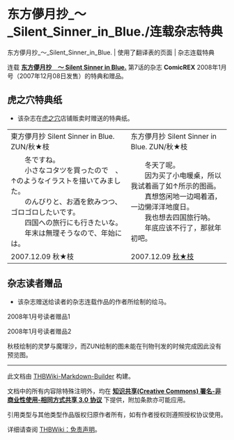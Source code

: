 # 东方儚月抄_～_Silent_Sinner_in_Blue./连载杂志特典

<!-- source html: G:\repos\THBWiki-Markdown-Builder\THBWikiMarkdown\Temp\main\0\05\ns0%3A%E4%B8%9C%E6%96%B9%E5%84%9A%E6%9C%88%E6%8A%84_%EF%BD%9E_Silent_Sinner_in_Blue%2E%2F%E8%BF%9E%E8%BD%BD%E6%9D%82%E5%BF%97%E7%89%B9%E5%85%B8.html -->

东方儚月抄_～_Silent_Sinner_in_Blue. | 使用了翻译表的页面 | 杂志连载特典

  
连载 **[东方儚月抄　～ Silent Sinner in Blue.](./东方儚月抄_～_Silent_Sinner_in_Blue..md)** 第7话的杂志 **ComicREX** 2008年1月号（2007年12月08日发售）的特典和赠品。
  


## 虎之穴特典纸
- 该杂志在[虎之穴](./虎之穴.md)店铺贩卖时赠送的特典纸。



<table><tbody><tr class="tt-content-header" id="虎之穴特典纸-1" data-pos="&#91;&quot;\u864e\u4e4b\u7a74\u7279\u5178\u7eb8&quot;,1&#93;"><td class="tt-jah" lang="ja"><div class="poem">東方儚月抄 Silent Sinner in Blue.  ZUN/秋★枝</div></td><td class="tt-zhh" lang="zh"><div class="poem">东方儚月抄 Silent Sinner in Blue.  ZUN/秋★枝</div></td></tr><tr class="tt-content" id="虎之穴特典纸-2" data-pos="&#91;&quot;\u864e\u4e4b\u7a74\u7279\u5178\u7eb8&quot;,2&#93;"><td class="tt-ja" lang="ja"><div class="poem">　　冬ですね。<br>　　小さなコタツを買ったので　、↑のようなイラストを描いてみました。<br>　　のんびりと、お酒を飲みつつ、ゴロゴロしたいです。<br>　　四国への旅行にも行きたいな。<br>　　年末は無理そうなので、年始には。</div></td><td class="tt-zh" lang="zh"><div class="poem">　　冬天了呢。<br>　　因为买了小电暖桌，所以我试着画了如↑所示的图画。<br>　　真想悠闲地一边喝着酒，一边懒洋洋地度日。<br>　　我也想去四国旅行呐。<br>　　年底应该不行了，那就年初吧。</div></td></tr><tr class="tt-content-right" id="虎之穴特典纸-3" data-pos="&#91;&quot;\u864e\u4e4b\u7a74\u7279\u5178\u7eb8&quot;,3&#93;"><td class="tt-jar" lang="ja"><div class="poem">2007.12.09 秋★枝</div></td><td class="tt-zhr" lang="zh"><div class="poem">2007.12.09 <a href="./秋★枝.md" title="秋★枝">秋★枝</a></div></td></tr></tbody></table>



[](./文件-ComicREX2008年1月号虎之穴特典.jpg.md)  [](./文件-ComicREX2008年1月号虎之穴特典.jpg.md)

## 杂志读者赠品
- 该杂志赠送给读者的杂志连载作品的作者所绘制的绘马。




[](./文件-ComicREX2008年1月号读者赠品1.jpg.md)

2008年1月号读者赠品1


[](./文件-ComicREX2008年1月号读者赠品2.jpg.md)
2008年1月号读者赠品2




  
秋枝绘制的灵梦与魔理沙，而ZUN绘制的图未能在刊物刊发的时候完成因此没有预览图。
  


  
  

  





---

此文档由 [THBWiki-Markdown-Builder](https://github.com/Delsin-Yu/THBWiki-Markdown-Builder) 构建。

文档中的所有内容除特殊注明外，均在 [**知识共享(Creative Commons) 署名-非商业性使用-相同方式共享 3.0 协议**](https://creativecommons.org/licenses/by-sa/3.0/deed.zh-hans) 下提供，附加条款亦可能应用。

引用类型与其他类型作品版权归原作者所有，如有作者授权则遵照授权协议使用。

详细请查阅 [THBWiki：免责声明](https://thbwiki.cc/THBWiki:%E5%85%8D%E8%B4%A3%E5%A3%B0%E6%98%8E)。

